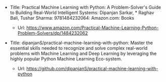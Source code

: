 * Title:	Practical Machine Learning with Python: A Problem-Solver's Guide to Building Real-World Intelligent Systems: Dipanjan Sarkar, * Raghav Bali, Tushar Sharma: 9781484232064: Amazon.com: Books
  * Url:	https://www.amazon.com/Practical-Machine-Learning-Python-Problem-Solvers/dp/1484232062

* Title:	dipanjanS/practical-machine-learning-with-python: Master the essential skills needed to recognize and solve complex real-world problems with Machine Learning and Deep Learning by leveraging the highly popular Python Machine Learning Eco-system.
  * Url:	https://github.com/dipanjanS/practical-machine-learning-with-python
